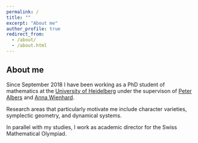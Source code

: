 ```yaml
---
permalink: /
title: ""
excerpt: "About me"
author_profile: true
redirect_from: 
  - /about/
  - /about.html
---
```


## About me

Since September 2018 I have been working as a PhD student of mathematics at the [University of Heidelberg](https://www.uni-heidelberg.de/) under the supervison of [Peter Albers](https://www.mathi.uni-heidelberg.de/~palbers/) and [Anna Wienhard](https://www.mathi.uni-heidelberg.de/~wienhard/). 

Research areas that particularly motivate me include character varieties, symplectic geometry, and dynamical systems.

In parallel with my studies, I work as academic director for the Swiss Mathematical Olympiad.
